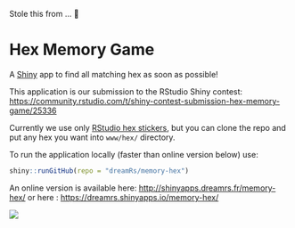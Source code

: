 Stole this from ... 🤭

# Hex Memory Game

A [Shiny](https://github.com/rstudio/shiny) app to find all matching hex as soon as possible!

This application is our submission to the RStudio Shiny contest: https://community.rstudio.com/t/shiny-contest-submission-hex-memory-game/25336

Currently we use only [RStudio hex stickers](https://github.com/rstudio/hex-stickers), but you can clone the repo and put any hex you want into `www/hex/` directory.

To run the application locally (faster than online version below) use:

```r
shiny::runGitHub(repo = "dreamRs/memory-hex")
```

An online version is available here: http://shinyapps.dreamrs.fr/memory-hex/ or here : https://dreamrs.shinyapps.io/memory-hex/


![](imgs/memory-hex.png)
